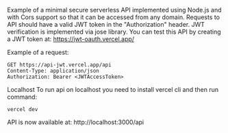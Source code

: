 Example of a minimal secure serverless API implemented using Node.js and with Cors support so that it can be accessed from any domain. Requests to API should have a valid JWT token in the "Authorization" header. JWT verification is implemented via jose library. You can test this API by creating a JWT token at: https://jwt-oauth.vercel.app/

Example of a request:
````
GET https://api-jwt.vercel.app/api
Content-Type: application/json
Authorization: Bearer <JWTAccessToken>
````

Localhost
To run api on localhost you need to install vercel cli and then run command:
````
vercel dev
````
API is now available at: http://localhost:3000/api


